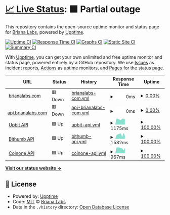 # [📈 Live Status](https://upptime.brianalabs.com): <!--live status--> **🟧 Partial outage**

This repository contains the open-source uptime monitor and status page for [Briana Labs](brianalabs.com), powered by [Upptime](https://github.com/upptime/upptime).

[![Uptime CI](https://github.com/brianalabs/upptime/workflows/Uptime%20CI/badge.svg)](https://github.com/brianalabs/upptime/actions?query=workflow%3A%22Uptime+CI%22)
[![Response Time CI](https://github.com/brianalabs/upptime/workflows/Response%20Time%20CI/badge.svg)](https://github.com/brianalabs/upptime/actions?query=workflow%3A%22Response+Time+CI%22)
[![Graphs CI](https://github.com/brianalabs/upptime/workflows/Graphs%20CI/badge.svg)](https://github.com/brianalabs/upptime/actions?query=workflow%3A%22Graphs+CI%22)
[![Static Site CI](https://github.com/brianalabs/upptime/workflows/Static%20Site%20CI/badge.svg)](https://github.com/brianalabs/upptime/actions?query=workflow%3A%22Static+Site+CI%22)
[![Summary CI](https://github.com/brianalabs/upptime/workflows/Summary%20CI/badge.svg)](https://github.com/brianalabs/upptime/actions?query=workflow%3A%22Summary+CI%22)

With [Upptime](https://upptime.js.org), you can get your own unlimited and free uptime monitor and status page, powered entirely by a GitHub repository. We use [Issues](https://github.com/brianalabs/upptime/issues) as incident reports, [Actions](https://github.com/brianalabs/upptime/actions) as uptime monitors, and [Pages](https://upptime.brianalabs.com) for the status page.

<!--start: status pages-->
<!-- This summary is generated by Upptime (https://github.com/upptime/upptime) -->
<!-- Do not edit this manually, your changes will be overwritten -->
<!-- prettier-ignore -->
| URL | Status | History | Response Time | Uptime |
| --- | ------ | ------- | ------------- | ------ |
| <img alt="" src="https://icons.duckduckgo.com/ip3/brianalabs.com.ico" height="13"> [brianalabs.com](http://brianalabs.com) | 🟥 Down | [brianalabs-com.yml](https://github.com/brianalabs/upptime/commits/HEAD/history/brianalabs-com.yml) | <details><summary><img alt="Response time graph" src="./graphs/brianalabs-com/response-time-week.png" height="20"> 0ms</summary><br><a href="https://upptime.brianalabs.com/history/brianalabs-com"><img alt="Response time 298" src="https://img.shields.io/endpoint?url=https%3A%2F%2Fraw.githubusercontent.com%2Fbrianalabs%2Fupptime%2FHEAD%2Fapi%2Fbrianalabs-com%2Fresponse-time.json"></a><br><a href="https://upptime.brianalabs.com/history/brianalabs-com"><img alt="24-hour response time 0" src="https://img.shields.io/endpoint?url=https%3A%2F%2Fraw.githubusercontent.com%2Fbrianalabs%2Fupptime%2FHEAD%2Fapi%2Fbrianalabs-com%2Fresponse-time-day.json"></a><br><a href="https://upptime.brianalabs.com/history/brianalabs-com"><img alt="7-day response time 0" src="https://img.shields.io/endpoint?url=https%3A%2F%2Fraw.githubusercontent.com%2Fbrianalabs%2Fupptime%2FHEAD%2Fapi%2Fbrianalabs-com%2Fresponse-time-week.json"></a><br><a href="https://upptime.brianalabs.com/history/brianalabs-com"><img alt="30-day response time 0" src="https://img.shields.io/endpoint?url=https%3A%2F%2Fraw.githubusercontent.com%2Fbrianalabs%2Fupptime%2FHEAD%2Fapi%2Fbrianalabs-com%2Fresponse-time-month.json"></a><br><a href="https://upptime.brianalabs.com/history/brianalabs-com"><img alt="1-year response time 427" src="https://img.shields.io/endpoint?url=https%3A%2F%2Fraw.githubusercontent.com%2Fbrianalabs%2Fupptime%2FHEAD%2Fapi%2Fbrianalabs-com%2Fresponse-time-year.json"></a></details> | <details><summary><a href="https://upptime.brianalabs.com/history/brianalabs-com">0.00%</a></summary><a href="https://upptime.brianalabs.com/history/brianalabs-com"><img alt="All-time uptime 71.23%" src="https://img.shields.io/endpoint?url=https%3A%2F%2Fraw.githubusercontent.com%2Fbrianalabs%2Fupptime%2FHEAD%2Fapi%2Fbrianalabs-com%2Fuptime.json"></a><br><a href="https://upptime.brianalabs.com/history/brianalabs-com"><img alt="24-hour uptime 0.00%" src="https://img.shields.io/endpoint?url=https%3A%2F%2Fraw.githubusercontent.com%2Fbrianalabs%2Fupptime%2FHEAD%2Fapi%2Fbrianalabs-com%2Fuptime-day.json"></a><br><a href="https://upptime.brianalabs.com/history/brianalabs-com"><img alt="7-day uptime 0.00%" src="https://img.shields.io/endpoint?url=https%3A%2F%2Fraw.githubusercontent.com%2Fbrianalabs%2Fupptime%2FHEAD%2Fapi%2Fbrianalabs-com%2Fuptime-week.json"></a><br><a href="https://upptime.brianalabs.com/history/brianalabs-com"><img alt="30-day uptime 0.00%" src="https://img.shields.io/endpoint?url=https%3A%2F%2Fraw.githubusercontent.com%2Fbrianalabs%2Fupptime%2FHEAD%2Fapi%2Fbrianalabs-com%2Fuptime-month.json"></a><br><a href="https://upptime.brianalabs.com/history/brianalabs-com"><img alt="1-year uptime 1.96%" src="https://img.shields.io/endpoint?url=https%3A%2F%2Fraw.githubusercontent.com%2Fbrianalabs%2Fupptime%2FHEAD%2Fapi%2Fbrianalabs-com%2Fuptime-year.json"></a></details>
| <img alt="" src="https://icons.duckduckgo.com/ip3/api.brianalabs.com.ico" height="13"> [api.brianalabs.com](https://api.brianalabs.com/v1/auth/me) | 🟥 Down | [api-brianalabs-com.yml](https://github.com/brianalabs/upptime/commits/HEAD/history/api-brianalabs-com.yml) | <details><summary><img alt="Response time graph" src="./graphs/api-brianalabs-com/response-time-week.png" height="20"> 0ms</summary><br><a href="https://upptime.brianalabs.com/history/api-brianalabs-com"><img alt="Response time 915" src="https://img.shields.io/endpoint?url=https%3A%2F%2Fraw.githubusercontent.com%2Fbrianalabs%2Fupptime%2FHEAD%2Fapi%2Fapi-brianalabs-com%2Fresponse-time.json"></a><br><a href="https://upptime.brianalabs.com/history/api-brianalabs-com"><img alt="24-hour response time 0" src="https://img.shields.io/endpoint?url=https%3A%2F%2Fraw.githubusercontent.com%2Fbrianalabs%2Fupptime%2FHEAD%2Fapi%2Fapi-brianalabs-com%2Fresponse-time-day.json"></a><br><a href="https://upptime.brianalabs.com/history/api-brianalabs-com"><img alt="7-day response time 0" src="https://img.shields.io/endpoint?url=https%3A%2F%2Fraw.githubusercontent.com%2Fbrianalabs%2Fupptime%2FHEAD%2Fapi%2Fapi-brianalabs-com%2Fresponse-time-week.json"></a><br><a href="https://upptime.brianalabs.com/history/api-brianalabs-com"><img alt="30-day response time 0" src="https://img.shields.io/endpoint?url=https%3A%2F%2Fraw.githubusercontent.com%2Fbrianalabs%2Fupptime%2FHEAD%2Fapi%2Fapi-brianalabs-com%2Fresponse-time-month.json"></a><br><a href="https://upptime.brianalabs.com/history/api-brianalabs-com"><img alt="1-year response time 658" src="https://img.shields.io/endpoint?url=https%3A%2F%2Fraw.githubusercontent.com%2Fbrianalabs%2Fupptime%2FHEAD%2Fapi%2Fapi-brianalabs-com%2Fresponse-time-year.json"></a></details> | <details><summary><a href="https://upptime.brianalabs.com/history/api-brianalabs-com">0.00%</a></summary><a href="https://upptime.brianalabs.com/history/api-brianalabs-com"><img alt="All-time uptime 71.23%" src="https://img.shields.io/endpoint?url=https%3A%2F%2Fraw.githubusercontent.com%2Fbrianalabs%2Fupptime%2FHEAD%2Fapi%2Fapi-brianalabs-com%2Fuptime.json"></a><br><a href="https://upptime.brianalabs.com/history/api-brianalabs-com"><img alt="24-hour uptime 0.00%" src="https://img.shields.io/endpoint?url=https%3A%2F%2Fraw.githubusercontent.com%2Fbrianalabs%2Fupptime%2FHEAD%2Fapi%2Fapi-brianalabs-com%2Fuptime-day.json"></a><br><a href="https://upptime.brianalabs.com/history/api-brianalabs-com"><img alt="7-day uptime 0.00%" src="https://img.shields.io/endpoint?url=https%3A%2F%2Fraw.githubusercontent.com%2Fbrianalabs%2Fupptime%2FHEAD%2Fapi%2Fapi-brianalabs-com%2Fuptime-week.json"></a><br><a href="https://upptime.brianalabs.com/history/api-brianalabs-com"><img alt="30-day uptime 0.00%" src="https://img.shields.io/endpoint?url=https%3A%2F%2Fraw.githubusercontent.com%2Fbrianalabs%2Fupptime%2FHEAD%2Fapi%2Fapi-brianalabs-com%2Fuptime-month.json"></a><br><a href="https://upptime.brianalabs.com/history/api-brianalabs-com"><img alt="1-year uptime 1.96%" src="https://img.shields.io/endpoint?url=https%3A%2F%2Fraw.githubusercontent.com%2Fbrianalabs%2Fupptime%2FHEAD%2Fapi%2Fapi-brianalabs-com%2Fuptime-year.json"></a></details>
| <img alt="" src="https://icons.duckduckgo.com/ip3/api.upbit.com.ico" height="13"> [Upbit API](https://api.upbit.com/v1/market/all) | 🟩 Up | [upbit-api.yml](https://github.com/brianalabs/upptime/commits/HEAD/history/upbit-api.yml) | <details><summary><img alt="Response time graph" src="./graphs/upbit-api/response-time-week.png" height="20"> 1175ms</summary><br><a href="https://upptime.brianalabs.com/history/upbit-api"><img alt="Response time 1238" src="https://img.shields.io/endpoint?url=https%3A%2F%2Fraw.githubusercontent.com%2Fbrianalabs%2Fupptime%2FHEAD%2Fapi%2Fupbit-api%2Fresponse-time.json"></a><br><a href="https://upptime.brianalabs.com/history/upbit-api"><img alt="24-hour response time 1144" src="https://img.shields.io/endpoint?url=https%3A%2F%2Fraw.githubusercontent.com%2Fbrianalabs%2Fupptime%2FHEAD%2Fapi%2Fupbit-api%2Fresponse-time-day.json"></a><br><a href="https://upptime.brianalabs.com/history/upbit-api"><img alt="7-day response time 1175" src="https://img.shields.io/endpoint?url=https%3A%2F%2Fraw.githubusercontent.com%2Fbrianalabs%2Fupptime%2FHEAD%2Fapi%2Fupbit-api%2Fresponse-time-week.json"></a><br><a href="https://upptime.brianalabs.com/history/upbit-api"><img alt="30-day response time 1251" src="https://img.shields.io/endpoint?url=https%3A%2F%2Fraw.githubusercontent.com%2Fbrianalabs%2Fupptime%2FHEAD%2Fapi%2Fupbit-api%2Fresponse-time-month.json"></a><br><a href="https://upptime.brianalabs.com/history/upbit-api"><img alt="1-year response time 1259" src="https://img.shields.io/endpoint?url=https%3A%2F%2Fraw.githubusercontent.com%2Fbrianalabs%2Fupptime%2FHEAD%2Fapi%2Fupbit-api%2Fresponse-time-year.json"></a></details> | <details><summary><a href="https://upptime.brianalabs.com/history/upbit-api">100.00%</a></summary><a href="https://upptime.brianalabs.com/history/upbit-api"><img alt="All-time uptime 99.80%" src="https://img.shields.io/endpoint?url=https%3A%2F%2Fraw.githubusercontent.com%2Fbrianalabs%2Fupptime%2FHEAD%2Fapi%2Fupbit-api%2Fuptime.json"></a><br><a href="https://upptime.brianalabs.com/history/upbit-api"><img alt="24-hour uptime 100.00%" src="https://img.shields.io/endpoint?url=https%3A%2F%2Fraw.githubusercontent.com%2Fbrianalabs%2Fupptime%2FHEAD%2Fapi%2Fupbit-api%2Fuptime-day.json"></a><br><a href="https://upptime.brianalabs.com/history/upbit-api"><img alt="7-day uptime 100.00%" src="https://img.shields.io/endpoint?url=https%3A%2F%2Fraw.githubusercontent.com%2Fbrianalabs%2Fupptime%2FHEAD%2Fapi%2Fupbit-api%2Fuptime-week.json"></a><br><a href="https://upptime.brianalabs.com/history/upbit-api"><img alt="30-day uptime 100.00%" src="https://img.shields.io/endpoint?url=https%3A%2F%2Fraw.githubusercontent.com%2Fbrianalabs%2Fupptime%2FHEAD%2Fapi%2Fupbit-api%2Fuptime-month.json"></a><br><a href="https://upptime.brianalabs.com/history/upbit-api"><img alt="1-year uptime 99.81%" src="https://img.shields.io/endpoint?url=https%3A%2F%2Fraw.githubusercontent.com%2Fbrianalabs%2Fupptime%2FHEAD%2Fapi%2Fupbit-api%2Fuptime-year.json"></a></details>
| <img alt="" src="https://icons.duckduckgo.com/ip3/api.bithumb.com.ico" height="13"> [Bithumb API](https://api.bithumb.com/public/ticker/all_krw) | 🟩 Up | [bithumb-api.yml](https://github.com/brianalabs/upptime/commits/HEAD/history/bithumb-api.yml) | <details><summary><img alt="Response time graph" src="./graphs/bithumb-api/response-time-week.png" height="20"> 1582ms</summary><br><a href="https://upptime.brianalabs.com/history/bithumb-api"><img alt="Response time 1023" src="https://img.shields.io/endpoint?url=https%3A%2F%2Fraw.githubusercontent.com%2Fbrianalabs%2Fupptime%2FHEAD%2Fapi%2Fbithumb-api%2Fresponse-time.json"></a><br><a href="https://upptime.brianalabs.com/history/bithumb-api"><img alt="24-hour response time 1147" src="https://img.shields.io/endpoint?url=https%3A%2F%2Fraw.githubusercontent.com%2Fbrianalabs%2Fupptime%2FHEAD%2Fapi%2Fbithumb-api%2Fresponse-time-day.json"></a><br><a href="https://upptime.brianalabs.com/history/bithumb-api"><img alt="7-day response time 1582" src="https://img.shields.io/endpoint?url=https%3A%2F%2Fraw.githubusercontent.com%2Fbrianalabs%2Fupptime%2FHEAD%2Fapi%2Fbithumb-api%2Fresponse-time-week.json"></a><br><a href="https://upptime.brianalabs.com/history/bithumb-api"><img alt="30-day response time 1453" src="https://img.shields.io/endpoint?url=https%3A%2F%2Fraw.githubusercontent.com%2Fbrianalabs%2Fupptime%2FHEAD%2Fapi%2Fbithumb-api%2Fresponse-time-month.json"></a><br><a href="https://upptime.brianalabs.com/history/bithumb-api"><img alt="1-year response time 1136" src="https://img.shields.io/endpoint?url=https%3A%2F%2Fraw.githubusercontent.com%2Fbrianalabs%2Fupptime%2FHEAD%2Fapi%2Fbithumb-api%2Fresponse-time-year.json"></a></details> | <details><summary><a href="https://upptime.brianalabs.com/history/bithumb-api">100.00%</a></summary><a href="https://upptime.brianalabs.com/history/bithumb-api"><img alt="All-time uptime 100.00%" src="https://img.shields.io/endpoint?url=https%3A%2F%2Fraw.githubusercontent.com%2Fbrianalabs%2Fupptime%2FHEAD%2Fapi%2Fbithumb-api%2Fuptime.json"></a><br><a href="https://upptime.brianalabs.com/history/bithumb-api"><img alt="24-hour uptime 100.00%" src="https://img.shields.io/endpoint?url=https%3A%2F%2Fraw.githubusercontent.com%2Fbrianalabs%2Fupptime%2FHEAD%2Fapi%2Fbithumb-api%2Fuptime-day.json"></a><br><a href="https://upptime.brianalabs.com/history/bithumb-api"><img alt="7-day uptime 100.00%" src="https://img.shields.io/endpoint?url=https%3A%2F%2Fraw.githubusercontent.com%2Fbrianalabs%2Fupptime%2FHEAD%2Fapi%2Fbithumb-api%2Fuptime-week.json"></a><br><a href="https://upptime.brianalabs.com/history/bithumb-api"><img alt="30-day uptime 100.00%" src="https://img.shields.io/endpoint?url=https%3A%2F%2Fraw.githubusercontent.com%2Fbrianalabs%2Fupptime%2FHEAD%2Fapi%2Fbithumb-api%2Fuptime-month.json"></a><br><a href="https://upptime.brianalabs.com/history/bithumb-api"><img alt="1-year uptime 100.00%" src="https://img.shields.io/endpoint?url=https%3A%2F%2Fraw.githubusercontent.com%2Fbrianalabs%2Fupptime%2FHEAD%2Fapi%2Fbithumb-api%2Fuptime-year.json"></a></details>
| <img alt="" src="https://icons.duckduckgo.com/ip3/api.coinone.co.kr.ico" height="13"> [Coinone API](https://api.coinone.co.kr/ticker?currency=all) | 🟩 Up | [coinone-api.yml](https://github.com/brianalabs/upptime/commits/HEAD/history/coinone-api.yml) | <details><summary><img alt="Response time graph" src="./graphs/coinone-api/response-time-week.png" height="20"> 967ms</summary><br><a href="https://upptime.brianalabs.com/history/coinone-api"><img alt="Response time 907" src="https://img.shields.io/endpoint?url=https%3A%2F%2Fraw.githubusercontent.com%2Fbrianalabs%2Fupptime%2FHEAD%2Fapi%2Fcoinone-api%2Fresponse-time.json"></a><br><a href="https://upptime.brianalabs.com/history/coinone-api"><img alt="24-hour response time 1002" src="https://img.shields.io/endpoint?url=https%3A%2F%2Fraw.githubusercontent.com%2Fbrianalabs%2Fupptime%2FHEAD%2Fapi%2Fcoinone-api%2Fresponse-time-day.json"></a><br><a href="https://upptime.brianalabs.com/history/coinone-api"><img alt="7-day response time 967" src="https://img.shields.io/endpoint?url=https%3A%2F%2Fraw.githubusercontent.com%2Fbrianalabs%2Fupptime%2FHEAD%2Fapi%2Fcoinone-api%2Fresponse-time-week.json"></a><br><a href="https://upptime.brianalabs.com/history/coinone-api"><img alt="30-day response time 860" src="https://img.shields.io/endpoint?url=https%3A%2F%2Fraw.githubusercontent.com%2Fbrianalabs%2Fupptime%2FHEAD%2Fapi%2Fcoinone-api%2Fresponse-time-month.json"></a><br><a href="https://upptime.brianalabs.com/history/coinone-api"><img alt="1-year response time 920" src="https://img.shields.io/endpoint?url=https%3A%2F%2Fraw.githubusercontent.com%2Fbrianalabs%2Fupptime%2FHEAD%2Fapi%2Fcoinone-api%2Fresponse-time-year.json"></a></details> | <details><summary><a href="https://upptime.brianalabs.com/history/coinone-api">100.00%</a></summary><a href="https://upptime.brianalabs.com/history/coinone-api"><img alt="All-time uptime 99.98%" src="https://img.shields.io/endpoint?url=https%3A%2F%2Fraw.githubusercontent.com%2Fbrianalabs%2Fupptime%2FHEAD%2Fapi%2Fcoinone-api%2Fuptime.json"></a><br><a href="https://upptime.brianalabs.com/history/coinone-api"><img alt="24-hour uptime 100.00%" src="https://img.shields.io/endpoint?url=https%3A%2F%2Fraw.githubusercontent.com%2Fbrianalabs%2Fupptime%2FHEAD%2Fapi%2Fcoinone-api%2Fuptime-day.json"></a><br><a href="https://upptime.brianalabs.com/history/coinone-api"><img alt="7-day uptime 100.00%" src="https://img.shields.io/endpoint?url=https%3A%2F%2Fraw.githubusercontent.com%2Fbrianalabs%2Fupptime%2FHEAD%2Fapi%2Fcoinone-api%2Fuptime-week.json"></a><br><a href="https://upptime.brianalabs.com/history/coinone-api"><img alt="30-day uptime 100.00%" src="https://img.shields.io/endpoint?url=https%3A%2F%2Fraw.githubusercontent.com%2Fbrianalabs%2Fupptime%2FHEAD%2Fapi%2Fcoinone-api%2Fuptime-month.json"></a><br><a href="https://upptime.brianalabs.com/history/coinone-api"><img alt="1-year uptime 100.00%" src="https://img.shields.io/endpoint?url=https%3A%2F%2Fraw.githubusercontent.com%2Fbrianalabs%2Fupptime%2FHEAD%2Fapi%2Fcoinone-api%2Fuptime-year.json"></a></details>

<!--end: status pages-->

[**Visit our status website →**](https://upptime.brianalabs.com)

## 📄 License

- Powered by: [Upptime](https://github.com/upptime/upptime)
- Code: [MIT](./LICENSE) © [Briana Labs](brianalabs.com)
- Data in the `./history` directory: [Open Database License](https://opendatacommons.org/licenses/odbl/1-0/)

